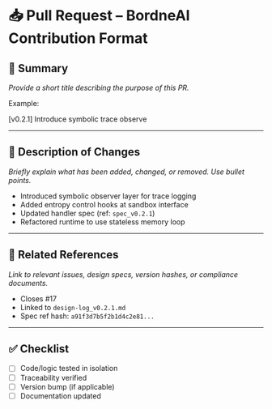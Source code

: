 # 📥 Pull Request – BordneAI Contribution Format

## 🔖 Summary
_Provide a short title describing the purpose of this PR._

Example:

[v0.2.1] Introduce symbolic trace observe

---

## 📜 Description of Changes
_Briefly explain what has been added, changed, or removed. Use bullet points._

- Introduced symbolic observer layer for trace logging
- Added entropy control hooks at sandbox interface
- Updated handler spec (ref: `spec_v0.2.1`)
- Refactored runtime to use stateless memory loop

---

## 🧬 Related References
_Link to relevant issues, design specs, version hashes, or compliance documents._

- Closes #17
- Linked to `design-log_v0.2.1.md`
- Spec ref hash: `a91f3d7b5f2b1d4c2e81...`

---

## ✅ Checklist
- [ ] Code/logic tested in isolation
- [ ] Traceability verified
- [ ] Version bump (if applicable)
- [ ] Documentation updated
